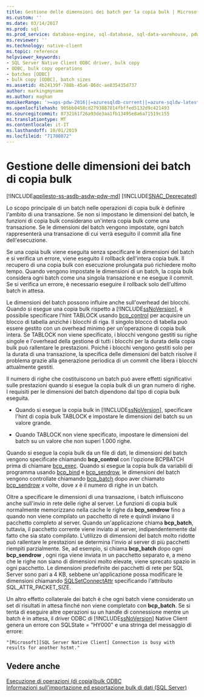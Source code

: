 ```yaml
---
title: Gestione delle dimensioni dei batch per la copia bulk | Microsoft Docs
ms.custom: ''
ms.date: 03/14/2017
ms.prod: sql
ms.prod_service: database-engine, sql-database, sql-data-warehouse, pdw
ms.reviewer: ''
ms.technology: native-client
ms.topic: reference
helpviewer_keywords:
- SQL Server Native Client ODBC driver, bulk copy
- ODBC, bulk copy operations
- batches [ODBC]
- bulk copy [ODBC], batch sizes
ms.assetid: 4b24139f-788b-45a6-86dc-ae835435d737
author: markingmyname
ms.author: maghan
monikerRange: '>=aps-pdw-2016||=azuresqldb-current||=azure-sqldw-latest||>=sql-server-2016||=sqlallproducts-allversions||>=sql-server-linux-2017||=azuresqldb-mi-current'
ms.openlocfilehash: 905bb0458cd2793887814fbffed5132d9c421493
ms.sourcegitcommit: 8732161f26a93de3aa1fb13495e8a6a71519c155
ms.translationtype: MT
ms.contentlocale: it-IT
ms.lasthandoff: 10/01/2019
ms.locfileid: "71708072"
---
```

# <a name="managing-bulk-copy-batch-sizes"></a>Gestione delle dimensioni dei batch di copia bulk
[!INCLUDE[appliesto-ss-asdb-asdw-pdw-md](../../includes/appliesto-ss-asdb-asdw-pdw-md.md)]
[!INCLUDE[SNAC_Deprecated](../../includes/snac-deprecated.md)]

  Lo scopo principale di un batch nelle operazioni di copia bulk è definire l'ambito di una transazione. Se non si impostano le dimensioni del batch, le funzioni di copia bulk considerano un'intera copia bulk come una transazione. Se le dimensioni del batch vengono impostate, ogni batch rappresenterà una transazione di cui verrà eseguito il commit alla fine dell'esecuzione.  
  
 Se una copia bulk viene eseguita senza specificare le dimensioni del batch e si verifica un errore, viene eseguito il rollback dell'intera copia bulk. Il recupero di una copia bulk con esecuzione prolungata può richiedere molto tempo. Quando vengono impostate le dimensioni di un batch, la copia bulk considera ogni batch come una singola transazione e ne esegue il commit. Se si verifica un errore, è necessario eseguire il rollback solo dell'ultimo batch in attesa.  
  
 Le dimensioni del batch possono influire anche sull'overhead dei blocchi. Quando si esegue una copia bulk rispetto a [!INCLUDE[ssNoVersion](../../includes/ssnoversion-md.md)], è possibile specificare l'hint TABLOCK usando [bcp_control](../../relational-databases/native-client-odbc-extensions-bulk-copy-functions/bcp-control.md) per acquisire un blocco di tabella anziché i blocchi di riga. Il singolo blocco di tabella può essere gestito con un overhead minimo per un'operazione di copia bulk intera. Se TABLOCK non viene specificato, i blocchi vengono gestiti su righe singole e l'overhead della gestione di tutti i blocchi per la durata della copia bulk può rallentare le prestazioni. Poiché i blocchi vengono gestiti solo per la durata di una transazione, la specifica delle dimensioni del batch risolve il problema grazie alla generazione periodica di un commit che libera i blocchi attualmente gestiti.  
  
 Il numero di righe che costituiscono un batch può avere effetti significativi sulle prestazioni quando si esegue la copia bulk di un gran numero di righe. I requisiti per le dimensioni del batch dipendono dal tipo di copia bulk eseguita.  
  
-   Quando si esegue la copia bulk in [!INCLUDE[ssNoVersion](../../includes/ssnoversion-md.md)], specificare l'hint di copia bulk TABLOCK e impostare le dimensioni del batch su un valore grande.  
  
-   Quando TABLOCK non viene specificato, impostare le dimensioni del batch su un valore che non superi 1.000 righe.  
  
 Quando si esegue la copia bulk da un file di dati, le dimensioni del batch vengono specificate chiamando **bcp_control** con l'opzione BCPBATCH prima di chiamare [bcp_exec](../../relational-databases/native-client-odbc-extensions-bulk-copy-functions/bcp-exec.md). Quando si esegue la copia bulk da variabili di programma usando [bcp_bind](../../relational-databases/native-client-odbc-extensions-bulk-copy-functions/bcp-bind.md) e [bcp_sendrow](../../relational-databases/native-client-odbc-extensions-bulk-copy-functions/bcp-sendrow.md), le dimensioni del batch vengono controllate chiamando [bcp_batch](../../relational-databases/native-client-odbc-extensions-bulk-copy-functions/bcp-batch.md) dopo aver chiamato [bcp_sendrow](../../relational-databases/native-client-odbc-extensions-bulk-copy-functions/bcp-sendrow.md) *x* volte, dove *x* è il numero di righe in un batch.  
  
 Oltre a specificare le dimensioni di una transazione, i batch influiscono anche sull'invio in rete delle righe al server. Le funzioni di copia bulk normalmente memorizzano nella cache le righe da **bcp_sendrow** fino a quando non viene compilato un pacchetto di rete e quindi inviano il pacchetto completo al server. Quando un'applicazione chiama **bcp_batch**, tuttavia, il pacchetto corrente viene inviato al server, indipendentemente dal fatto che sia stato compilato. L'utilizzo di dimensioni del batch molto ridotte può rallentare le prestazioni se determina l'invio al server di più pacchetti riempiti parzialmente. Se, ad esempio, si chiama **bcp_batch** dopo ogni **bcp_sendrow** , ogni riga viene inviata in un pacchetto separato e, a meno che le righe non siano di dimensioni molto elevate, viene sprecato spazio in ogni pacchetto. Le dimensioni predefinite dei pacchetti di rete per SQL Server sono pari a 4 KB, sebbene un'applicazione possa modificare le dimensioni chiamando [SQLSetConnectAttr](../../relational-databases/native-client-odbc-api/sqlsetconnectattr.md) specificando l'attributo SQL_ATTR_PACKET_SIZE.  
  
 Un altro effetto collaterale dei batch è che ogni batch viene considerato un set di risultati in attesa finché non viene completato con **bcp_batch**. Se si tenta di eseguire altre operazioni su un handle di connessione mentre un batch è in attesa, il driver ODBC di [!INCLUDE[ssNoVersion](../../includes/ssnoversion-md.md)] Native Client genera un errore con SQLState = "HY000" e una stringa del messaggio di errore:  
  
```  
"[Microsoft][SQL Server Native Client] Connection is busy with  
results for another hstmt."  
```  
  
## <a name="see-also"></a>Vedere anche  
 [Esecuzione di operazioni &#40;di copia&#41;bulk ODBC](../../relational-databases/native-client-odbc-bulk-copy-operations/performing-bulk-copy-operations-odbc.md)   
 [Informazioni sull'importazione ed esportazione bulk di dati &#40;SQL Server&#41;](../../relational-databases/import-export/bulk-import-and-export-of-data-sql-server.md)  
  
  
